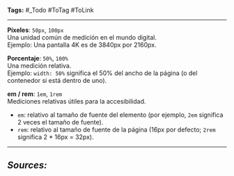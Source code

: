 **Tags:** #_Todo
#ToTag #ToLink 
- - -
 **Píxeles**: `50px`, `100px`  
   Una unidad común de medición en el mundo digital.  
   Ejemplo: Una pantalla 4K es de 3840px por 2160px.
 
 **Porcentaje**: `50%`, `100%`  
   Una medición relativa.  
   Ejemplo: `width: 50%` significa el 50% del ancho de la página (o del contenedor si está dentro de uno).
 
 **em / rem**: `1em`, `1rem`  
   Mediciones relativas útiles para la accesibilidad.  
   - `em`: relativo al tamaño de fuente del elemento (por ejemplo, `2em` significa 2 veces el tamaño de fuente).
   - `rem`: relativo al tamaño de fuente de la página (16px por defecto; `2rem` significa 2 * 16px = 32px).
- - - 
## ***Sources:***